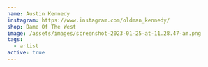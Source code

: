 ```yaml
---
name: Austin Kennedy
instagram: https://www.instagram.com/oldman_kennedy/
shop: Dame Of The West
image: /assets/images/screenshot-2023-01-25-at-11.28.47-am.png
tags:
  - artist
active: true
---
```

